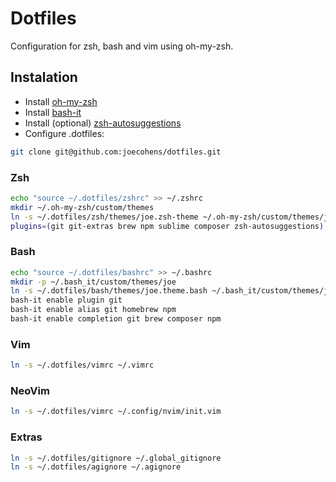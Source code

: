 # Dotfiles

Configuration for zsh, bash and vim using oh-my-zsh.

## Instalation

- Install [oh-my-zsh](https://github.com/robbyrussell/oh-my-zsh)
- Install [bash-it](https://github.com/Bash-it/bash-it)
- Install (optional) [zsh-autosuggestions](https://github.com/zsh-users/zsh-autosuggestions)
- Configure .dotfiles:

```bash
git clone git@github.com:joecohens/dotfiles.git
```

### Zsh

```bash
echo "source ~/.dotfiles/zshrc" >> ~/.zshrc
mkdir ~/.oh-my-zsh/custom/themes
ln -s ~/.dotfiles/zsh/themes/joe.zsh-theme ~/.oh-my-zsh/custom/themes/joe.zsh-theme
plugins=(git git-extras brew npm sublime composer zsh-autosuggestions)
```

### Bash

```bash
echo "source ~/.dotfiles/bashrc" >> ~/.bashrc
mkdir -p ~/.bash_it/custom/themes/joe
ln -s ~/.dotfiles/bash/themes/joe.theme.bash ~/.bash_it/custom/themes/joe/joe.theme.bash
bash-it enable plugin git
bash-it enable alias git homebrew npm
bash-it enable completion git brew composer npm
```

### Vim

```bash
ln -s ~/.dotfiles/vimrc ~/.vimrc
```

### NeoVim

```bash
ln -s ~/.dotfiles/vimrc ~/.config/nvim/init.vim
```

### Extras

```bash
ln -s ~/.dotfiles/gitignore ~/.global_gitignore
ln -s ~/.dotfiles/agignore ~/.agignore
```
